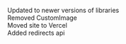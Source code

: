 Updated to newer versions of libraries <br>
Removed CustomImage <br>
Moved site to Vercel <br>
Added redirects api <br>
